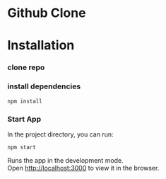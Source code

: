 # Github Clone

# Installation

### clone repo

### install dependencies

`npm install`

### Start App

In the project directory, you can run:

`npm start`

Runs the app in the development mode.\
Open [http://localhost:3000](http://localhost:3000) to view it in the browser.
